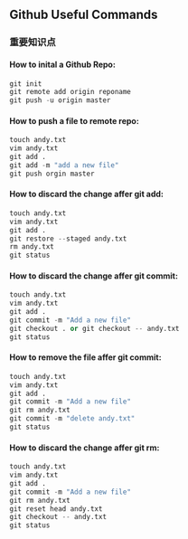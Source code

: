 ## Github Useful Commands
### 重要知识点
#### How to inital a Github Repo:
```python
git init 
git remote add origin reponame
git push -u origin master
```
    
#### How to push a file to remote repo:
```python
touch andy.txt
vim andy.txt
git add .
git add -m "add a new file"
git push orgin master
```
#### How to discard the change affer git add:
```python
touch andy.txt
vim andy.txt
git add .
git restore --staged andy.txt
rm andy.txt
git status
``` 
#### How to discard the change affer git commit:
```python
touch andy.txt
vim andy.txt
git add .
git commit -m "Add a new file"
git checkout . or git checkout -- andy.txt
git status
``` 
#### How to remove the file affer git commit:
```python
touch andy.txt
vim andy.txt
git add .
git commit -m "Add a new file"
git rm andy.txt
git commit -m "delete andy.txt"
git status
``` 
#### How to discard the change affer git rm:
```python
touch andy.txt
vim andy.txt
git add .
git commit -m "Add a new file"
git rm andy.txt
git reset head andy.txt
git checkout -- andy.txt
git status

``` 

